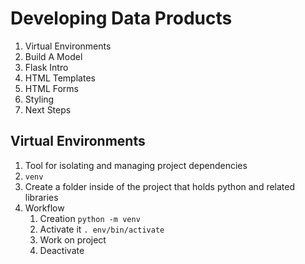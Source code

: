 # Developing Data Products

1. Virtual Environments
1. Build A Model
1. Flask Intro
1. HTML Templates
1. HTML Forms
1. Styling
1. Next Steps

## Virtual Environments

1. Tool for isolating and managing project dependencies
1. `venv`
1. Create a folder inside of the project that holds python and related libraries
1. Workflow
    1. Creation `python -m venv`
    2. Activate it `. env/bin/activate`
    3. Work on project
    4. Deactivate